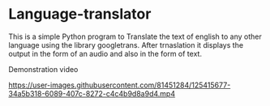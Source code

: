 # Language-translator

 This is a simple Python program to Translate the text of english to any other language using the library googletrans.
 After trnaslation it displays the output in the form of an audio and also in the form of text.
 
Demonstration video


https://user-images.githubusercontent.com/81451284/125415677-34a5b318-6089-407c-8272-c4c4b9d8a9d4.mp4



